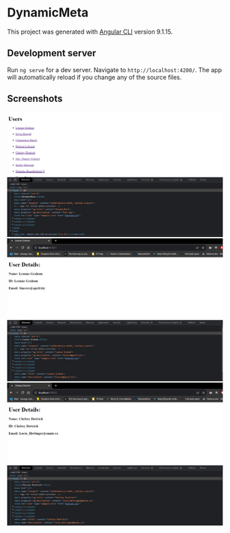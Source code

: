 # DynamicMeta

This project was generated with [Angular CLI](https://github.com/angular/angular-cli) version 9.1.15.

## Development server

Run `ng serve` for a dev server. Navigate to `http://localhost:4200/`. The app will automatically reload if you change any of the source files.

## Screenshots

![alt text](https://github.com/sweezy793/dynamic-meta/blob/main/s1.png)
![alt text](https://github.com/sweezy793/dynamic-meta/blob/main/s2.png)
![alt text](https://github.com/sweezy793/dynamic-meta/blob/main/s3.png)
